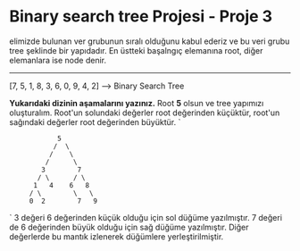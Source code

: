 # Binary search tree Projesi - Proje 3

elimizde bulunan ver grubunun sıralı olduğunu kabul ederiz ve bu veri grubu tree şeklinde bir yapıdadır. En üstteki başalngıç elemanına root, diğer elemanlara ise node denir.

---

[7, 5, 1, 8, 3, 6, 0, 9, 4, 2] --> Binary Search Tree

**Yukarıdaki dizinin aşamalarını yazınız.**
Root **5** olsun ve tree yapımızı oluşturalım. Root'un solundaki değerler root değerinden küçüktür, root'un sağındaki değerler root değerinden büyüktür.
`

                5
               /  \
              /    \
             /      \
            3        7
           / \      / \
          1   4    6   8
         / \        \   \
         0  2        7   9

`
3 değeri 6 değerinden küçük olduğu için sol düğüme yazılmıştır. 7 değeri de 6 değerinden büyük olduğu için sağ düğüme yazılmıştır. Diğer değerlerde bu mantık izlenerek düğümlere yerleştirilmiştir.
